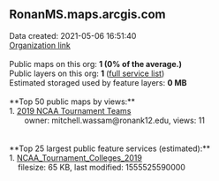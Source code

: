 <h2>RonanMS.maps.arcgis.com</h2> Data created: 2021-05-06 16:51:40 <br /><a target='new' href='https://RonanMS.maps.arcgis.com'>Organization link</a><br /><br />Public maps on this org: <b>1 (0% of the average.)</b><br />Public layers on this org: <b>1 </b>(<a target='new' href='https://services.arcgis.com/kC5Jk3VBMcu9MiGE/ArcGIS/rest/services'>full service list</a>)<br />Estimated storaged used by feature layers: <b>0 MB</b><br /><br />**Top 50 public maps by views:**<br />  1. <a target='new' href='https://www.arcgis.com/home/item.html?id=95ef4ef7e745497ab9488e9d65624f35'>2019 NCAA Tournament Teams</a> <br />  &nbsp;&nbsp;&nbsp;&nbsp; &nbsp;&nbsp;owner: mitchell.wassam@ronank12.edu, views: 11<br /><br /><br />**Top 25 largest public feature services (estimated):**<br /> 1. <a target='new' href='https://www.arcgis.com/home/item.html?id=d5de504e351646a183f23cb26bf4c8f9'>NCAA_Tournament_Colleges_2019</a><br /> &nbsp;&nbsp;&nbsp;&nbsp;filesize: 65 KB, last modified: 1555525590000<br />